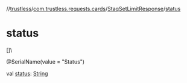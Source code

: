//[trustless](../../../index.md)/[com.trustless.requests.cards](../index.md)/[StaqSetLimitResponse](index.md)/[status](status.md)

# status

[]\

@SerialName(value = &quot;Status&quot;)

val [status](status.md): [String](https://kotlinlang.org/api/latest/jvm/stdlib/kotlin/-string/index.html)
